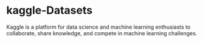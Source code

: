 # kaggle-Datasets

Kaggle is a platform for data science and machine learning enthusiasts to collaborate, share knowledge, and compete in machine learning challenges. 

